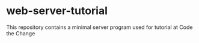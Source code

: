 # web-server-tutorial

This repository contains a minimal server program used for tutorial at Code
the Change
